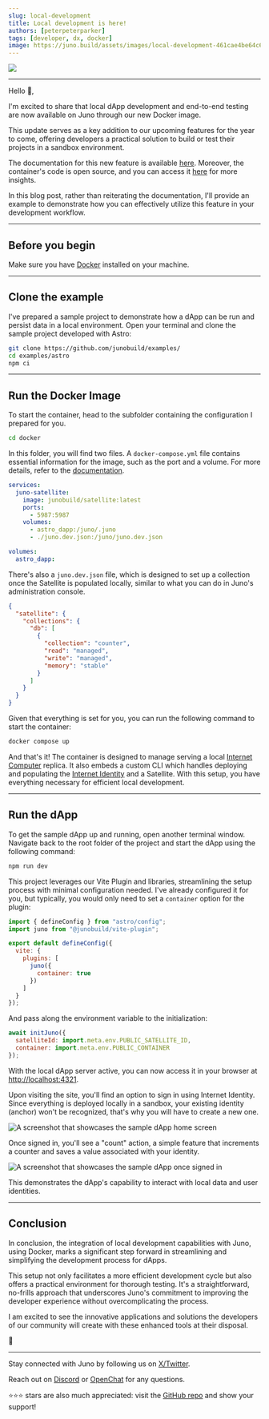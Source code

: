 ```yaml
---
slug: local-development
title: Local development is here!
authors: [peterpeterparker]
tags: [developer, dx, docker]
image: https://juno.build/assets/images/local-development-461cae4be64c62dcf7bbf6722d2a31c2.png
---
```


![](./local-development.png)

---

Hello 👋,

I'm excited to share that local dApp development and end-to-end testing are now available on Juno through our new Docker image.

This update serves as a key addition to our upcoming features for the year to come, offering developers a practical solution to build or test their projects in a sandbox environment.

The documentation for this new feature is available [here](/docs/guides/local-development). Moreover, the container's code is open source, and you can access it [here](https://github.com/junobuild/juno-docker) for more insights.

In this blog post, rather than reiterating the documentation, I'll provide an example to demonstrate how you can effectively utilize this feature in your development workflow.

---

## Before you begin

Make sure you have [Docker](https://www.docker.com/products/docker-desktop/) installed on your machine.

---

## Clone the example

I've prepared a sample project to demonstrate how a dApp can be run and persist data in a local environment. Open your terminal and clone the sample project developed with Astro:

```bash
git clone https://github.com/junobuild/examples/
cd examples/astro
npm ci
```

---

## Run the Docker Image

To start the container, head to the subfolder containing the configuration I prepared for you.

```bash
cd docker
```

In this folder, you will find two files. A `docker-compose.yml` file contains essential information for the image, such as the port and a volume. For more details, refer to the [documentation](/docs/guides/local-development).

```yml title="docker-compose.yml"
services:
  juno-satellite:
    image: junobuild/satellite:latest
    ports:
      - 5987:5987
    volumes:
      - astro_dapp:/juno/.juno
      - ./juno.dev.json:/juno/juno.dev.json

volumes:
  astro_dapp:
```

There's also a `juno.dev.json` file, which is designed to set up a collection once the Satellite is populated locally, similar to what you can do in Juno's administration console.

```json title="juno.dev.json"
{
  "satellite": {
    "collections": {
      "db": [
        {
          "collection": "counter",
          "read": "managed",
          "write": "managed",
          "memory": "stable"
        }
      ]
    }
  }
}
```

Given that everything is set for you, you can run the following command to start the container:

```bash
docker compose up
```

And that's it! The container is designed to manage serving a local [Internet Computer](https://internetcomputer.org/) replica. It also embeds a custom CLI which handles deploying and populating the [Internet Identity](https://identity.internetcomputer.org/) and a Satellite. With this setup, you have everything necessary for efficient local development.

---

## Run the dApp

To get the sample dApp up and running, open another terminal window. Navigate back to the root folder of the project and start the dApp using the following command:

```bash
npm run dev
```

This project leverages our Vite Plugin and libraries, streamlining the setup process with minimal configuration needed. I've already configured it for you, but typically, you would only need to set a `container` option for the plugin:

```javascript title="astro.config.js"
import { defineConfig } from "astro/config";
import juno from "@junobuild/vite-plugin";

export default defineConfig({
  vite: {
    plugins: [
      juno({
        container: true
      })
    ]
  }
});
```

And pass along the environment variable to the initialization:

```javascript
await initJuno({
  satelliteId: import.meta.env.PUBLIC_SATELLITE_ID,
  container: import.meta.env.PUBLIC_CONTAINER
});
```

With the local dApp server active, you can now access it in your browser at [http://localhost:4321](http://localhost:4321).

Upon visiting the site, you'll find an option to sign in using Internet Identity. Since everything is deployed locally in a sandbox, your existing identity (anchor) won't be recognized, that's why you will have to create a new one.

![A screenshot that showcases the sample dApp home screen](local-development-sample-sign-in.png)

Once signed in, you'll see a "count" action, a simple feature that increments a counter and saves a value associated with your identity.

![A screenshot that showcases the sample dApp once signed in](local-development-sample-count.png)

This demonstrates the dApp's capability to interact with local data and user identities.

---

## Conclusion

In conclusion, the integration of local development capabilities with Juno, using Docker, marks a significant step forward in streamlining and simplifying the development process for dApps.

This setup not only facilitates a more efficient development cycle but also offers a practical environment for thorough testing. It's a straightforward, no-frills approach that underscores Juno's commitment to improving the developer experience without overcomplicating the process.

I am excited to see the innovative applications and solutions the developers of our community will create with these enhanced tools at their disposal.

👋

---

Stay connected with Juno by following us on [X/Twitter](https://twitter.com/junobuild).

Reach out on [Discord](https://discord.gg/wHZ57Z2RAG) or [OpenChat](https://oc.app/community/vxgpi-nqaaa-aaaar-ar4lq-cai/?ref=xanzv-uaaaa-aaaaf-aneba-cai) for any questions.

⭐️⭐️⭐️ stars are also much appreciated: visit the [GitHub repo](https://github.com/junobuild/juno) and show your support!
